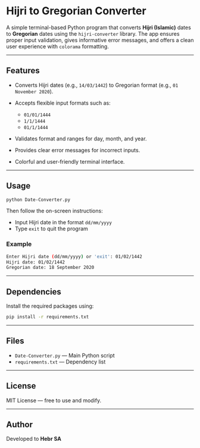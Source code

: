 # Hijri to Gregorian Converter

A simple terminal-based Python program that converts **Hijri (Islamic)** dates to **Gregorian** dates using the `hijri-converter` library. The app ensures proper input validation, gives informative error messages, and offers a clean user experience with `colorama` formatting.

---

## Features

* Converts Hijri dates (e.g., `14/03/1442`) to Gregorian format (e.g., `01 November 2020`).
* Accepts flexible input formats such as:

  * `01/01/1444`
  * `1/1/1444`
  * `01/1/1444`
* Validates format and ranges for day, month, and year.
* Provides clear error messages for incorrect inputs.
* Colorful and user-friendly terminal interface.

---

## Usage

```bash
python Date-Converter.py
```

Then follow the on-screen instructions:

* Input Hijri date in the format `dd/mm/yyyy`
* Type `exit` to quit the program

### Example

```bash
Enter Hijri date (dd/mm/yyyy) or 'exit': 01/02/1442
Hijri date: 01/02/1442
Gregorian date: 18 September 2020
```

---

## Dependencies

Install the required packages using:

```bash
pip install -r requirements.txt
```

---

## Files

* `Date-Converter.py` — Main Python script
* `requirements.txt` — Dependency list

---

## License

MIT License — free to use and modify.

---

## Author

Developed to **Hebr SA**

